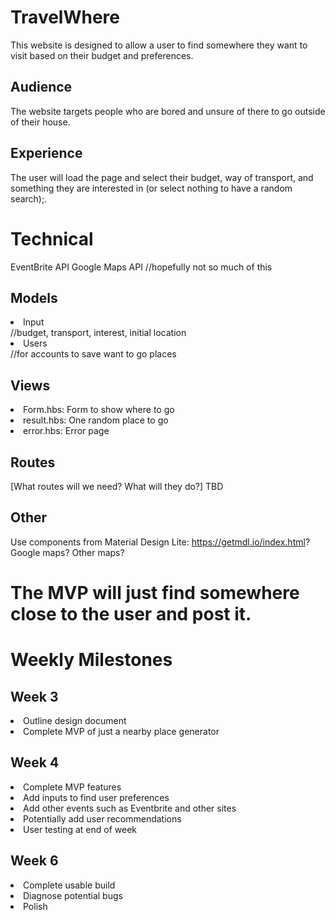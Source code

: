 # TravelWhere
This website is designed to allow a user to find somewhere they want to visit based on their budget and preferences.

## Audience
The website targets people who are bored and unsure of there to go outside of their house.

## Experience
The user will load the page and select their budget, way of transport, and something they are interested in (or select nothing to have a random search);.

# Technical
EventBrite API
Google Maps API //hopefully not so much of this

## Models
<li>Input</li> //budget, transport, interest, initial location
<li>Users</li> //for accounts to save want to go places

## Views
<li>Form.hbs: Form to show where to go</li>
<li>result.hbs: One random place to go</li>
<li>error.hbs: Error page</li>

## Routes
[What routes will we need? What will they do?]
TBD

## Other

Use components from Material Design Lite: https://getmdl.io/index.html?
Google maps?
Other maps?

# The MVP will just find somewhere close to the user and post it.

# Weekly Milestones

## Week 3

<li>Outline design document</li>
<li>Complete MVP of just a nearby place generator</li>

## Week 4

<li> Complete MVP features </li>
<li>Add inputs to find user preferences</li>
<li>Add other events such as Eventbrite and other sites</li>
<li>Potentially add user recommendations</li>
<li>User testing at end of week</li>

## Week 6

<li>Complete usable build</li>
<li>Diagnose potential bugs</li>
<li>Polish</li>
